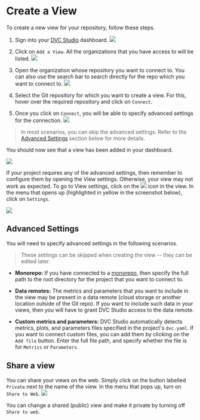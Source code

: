 # Create a View

To create a new view for your repository, follow these steps.

1. Sign into your [DVC Studio](https://studio.iterative.ai/) dashboard.
   ![](https://static.iterative.ai/img/studio/login_home.png)

2. Click on `Add a View`. All the organizations that you have access to will be
   listed. ![](https://static.iterative.ai/img/studio/create_view.png)

3. Open the organization whose repository you want to connect to. You can also
   use the search bar to search directly for the repo which you want to connect
   to. ![](https://static.iterative.ai/img/studio/select_repo.png)

4. Select the Git repository for which you want to create a view. For this,
   hover over the required repository and click on `Connect`.

5. Once you click on `Connect`, you will be able to specify advanced settings
   for the connection.
   ![](https://static.iterative.ai/img/studio/view_settings.png)

> In most scenarios, you can skip the advanced settings. Refer to the
> [Advanced Settings](#advanced-settings) section below for more details.

You should now see that a view has been added in your dashboard.

![](https://static.iterative.ai/img/studio/view_added.png)

If your project requires any of the advanced settings, then remember to
configure them by opening the View settings. Otherwise, your view may not work
as expected. To go to View settings, click on the
![](https://static.iterative.ai/img/studio/view_open_settings_icon.png) icon in
the view. In the menu that opens up (highlighted in yellow in the screenshot
below), click on `Settings`.

![](https://static.iterative.ai/img/studio/view_open_settings.png)

## Advanced Settings

You will need to specify advanced settings in the following scenarios.

> These settings can be skipped when creating the view -- they can be edited
> later.

- **Monorepo:** If you have connected to a
  [monorepo](https://en.wikipedia.org/wiki/Monorepo), then specify the full path
  to the root directory for the project that you want to connect to.

- **Data remotes:** The metrics and parameters that you want to include in the
  view may be present in a data remote (cloud storage or another location
  outside of the Git repo). If you want to include such data in your views, then
  you will have to grant DVC Studio access to the data remote.

- **Custom metrics and parameters:** DVC Studio automatically detects metrics,
  plots, and parameters files specified in the project's `dvc.yaml`. If you want
  to connect custom files, you can add them by clicking on the `Add file`
  button. Enter the full file path, and specify whether the file is for
  `Metrics` or `Parameters`.

## Share a view

You can share your views on the web. Simply click on the button labelled
`Private` next to the name of the view. In the menu that pops up, turn on
`Share to Web`. ![](https://static.iterative.ai/img/studio/view_share.png)

You can change a shared (public) view and make it private by turning off
`Share to web`.
